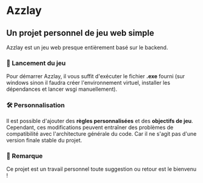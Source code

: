 # Azzlay

## Un projet personnel de jeu web simple

Azzlay est un jeu web presque entièrement basé sur le backend.

### 🚀 Lancement du jeu
Pour démarrer Azzlay, il vous suffit d'exécuter le fichier **.exe** fourni (sur windows sinon il faudra créer l'environnement virtuel, installer les dépendances et lancer wsgi manuellement).

### 🛠️ Personnalisation
Il est possible d'ajouter des **règles personnalisées** et des **objectifs de jeu**. Cependant, ces modifications peuvent entraîner des problèmes de compatibilité avec l'architecture générale du code. Car il ne s'agit pas d'une version finale stable du projet.

### 📌 Remarque
Ce projet est un travail personnel toute suggestion ou retour est le bienvenu !



